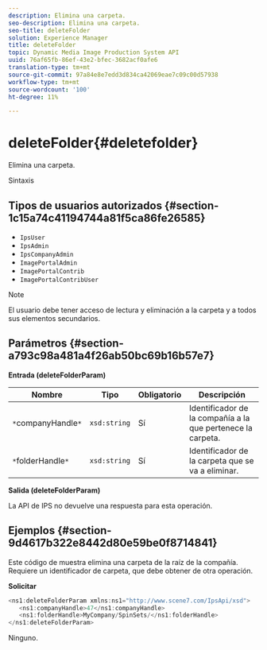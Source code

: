 ```yaml
---
description: Elimina una carpeta.
seo-description: Elimina una carpeta.
seo-title: deleteFolder
solution: Experience Manager
title: deleteFolder
topic: Dynamic Media Image Production System API
uuid: 76af65fb-86ef-43e2-bfec-3682acf0afe6
translation-type: tm+mt
source-git-commit: 97a84e8e7edd3d834ca42069eae7c09c00d57938
workflow-type: tm+mt
source-wordcount: '100'
ht-degree: 11%

---
```



# deleteFolder{#deletefolder}

Elimina una carpeta.

Sintaxis

## Tipos de usuarios autorizados {#section-1c15a74c41194744a81f5ca86fe26585}

* `IpsUser`
* `IpsAdmin`
* `IpsCompanyAdmin`
* `ImagePortalAdmin`
* `ImagePortalContrib`
* `ImagePortalContribUser`

>[!NOTE]
>
>El usuario debe tener acceso de lectura y eliminación a la carpeta y a todos sus elementos secundarios.

## Parámetros {#section-a793c98a481a4f26ab50bc69b16b57e7}

**Entrada (deleteFolderParam)**

| Nombre | Tipo | Obligatorio | Descripción |
|---|---|---|---|
| `*`companyHandle`*` | `xsd:string` | Sí | Identificador de la compañía a la que pertenece la carpeta. |
| `*`folderHandle`*` | `xsd:string` | Sí | Identificador de la carpeta que se va a eliminar. |

**Salida (deleteFolderParam)**

La API de IPS no devuelve una respuesta para esta operación.

## Ejemplos {#section-9d4617b322e8442d80e59be0f8714841}

Este código de muestra elimina una carpeta de la raíz de la compañía. Requiere un identificador de carpeta, que debe obtener de otra operación.

**Solicitar**

```java
<ns1:deleteFolderParam xmlns:ns1="http://www.scene7.com/IpsApi/xsd">
   <ns1:companyHandle>47</ns1:companyHandle>
   <ns1:folderHandle>MyCompany/SpinSets/</ns1:folderHandle>
</ns1:deleteFolderParam>
```

Ninguno.
